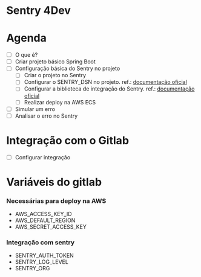 # Sentry 4Dev

# Agenda

* [ ] O que é?
* [ ] Criar projeto básico Spring Boot
* [ ] Configuração básica do Sentry no projeto
  * [ ] Criar o projeto no Sentry
  * [ ] Configurar o SENTRY_DSN no projeto. ref.: [documentação oficial](https://docs.sentry.io/platforms/java/configuration/)
  * [ ] Configurar a biblioteca de integração do Sentry. ref.: [documentação oficial](https://docs.sentry.io/platforms/java/guides/spring-boot/)
  * [ ] Realizar deploy na AWS ECS
* [ ] Simular um erro
* [ ] Analisar o erro no Sentry

# Integração com o Gitlab
  
* [ ] Configurar integração





# Variáveis do gitlab

### Necessárias para deploy na AWS

- AWS_ACCESS_KEY_ID
- AWS_DEFAULT_REGION
- AWS_SECRET_ACCESS_KEY

### Integração com sentry

- SENTRY_AUTH_TOKEN
- SENTRY_LOG_LEVEL
- SENTRY_ORG
